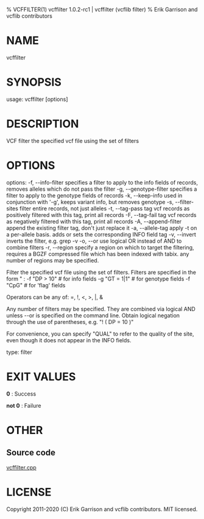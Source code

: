 % VCFFILTER(1) vcffilter 1.0.2-rc1 | vcffilter (vcflib filter)
% Erik Garrison and vcflib contributors

<!--
  Created with

  ./scripts/bin2md.rb scripts/bin2md-template.erb

-->

# NAME

vcffilter

# SYNOPSIS

usage: vcffilter [options] <vcf file>

# DESCRIPTION

VCF filter the specified vcf file using the set of filters

# OPTIONS


options:
    -f, --info-filter     specifies a filter to apply to the info fields of records,
                          removes alleles which do not pass the filter
    -g, --genotype-filter specifies a filter to apply to the genotype fields of records
    -k, --keep-info       used in conjunction with '-g', keeps variant info, but removes genotype
    -s, --filter-sites    filter entire records, not just alleles
    -t, --tag-pass        tag vcf records as positively filtered with this tag, print all records
    -F, --tag-fail        tag vcf records as negatively filtered with this tag, print all records
    -A, --append-filter   append the existing filter tag, don't just replace it
    -a, --allele-tag      apply -t on a per-allele basis.  adds or sets the corresponding INFO field tag
    -v, --invert          inverts the filter, e.g. grep -v
    -o, --or              use logical OR instead of AND to combine filters
    -r, --region          specify a region on which to target the filtering, requires a BGZF
                          compressed file which has been indexed with tabix.  any number of
                          regions may be specified.

Filter the specified vcf file using the set of filters.
Filters are specified in the form "<ID> <operator> <value>:
 -f "DP > 10"  # for info fields
 -g "GT = 1|1" # for genotype fields
 -f "CpG"  # for 'flag' fields

Operators can be any of: =, !, <, >, |, &

Any number of filters may be specified.  They are combined via logical AND
unless --or is specified on the command line.  Obtain logical negation through
the use of parentheses, e.g. "! ( DP = 10 )"

For convenience, you can specify "QUAL" to refer to the quality of the site, even
though it does not appear in the INFO fields.

type: filter

# EXIT VALUES

**0**
: Success

**not 0**
: Failure

# OTHER

## Source code

[vcffilter.cpp](https://github.com/vcflib/vcflib/blob/master/src/vcffilter.cpp)

# LICENSE

Copyright 2011-2020 (C) Erik Garrison and vcflib contributors. MIT licensed.
